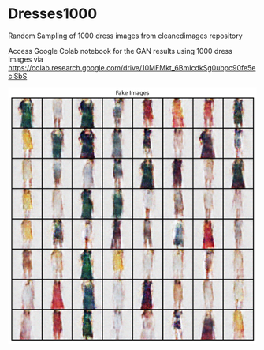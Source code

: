 # Dresses1000
Random Sampling of 1000 dress images from cleanedimages repository
 
Access Google Colab notebook for the GAN results using 1000 dress images  via https://colab.research.google.com/drive/10MFMkt_6BmIcdkSg0ubpc90fe5eclSbS

![Generated images from 1000 randomly sampled cleaned images](https://github.com/mingxiuuuuu/Dresses100/blob/master/Generated%20images%20from%20100%20randomly%20sampled%20cleaned%20images.png)
